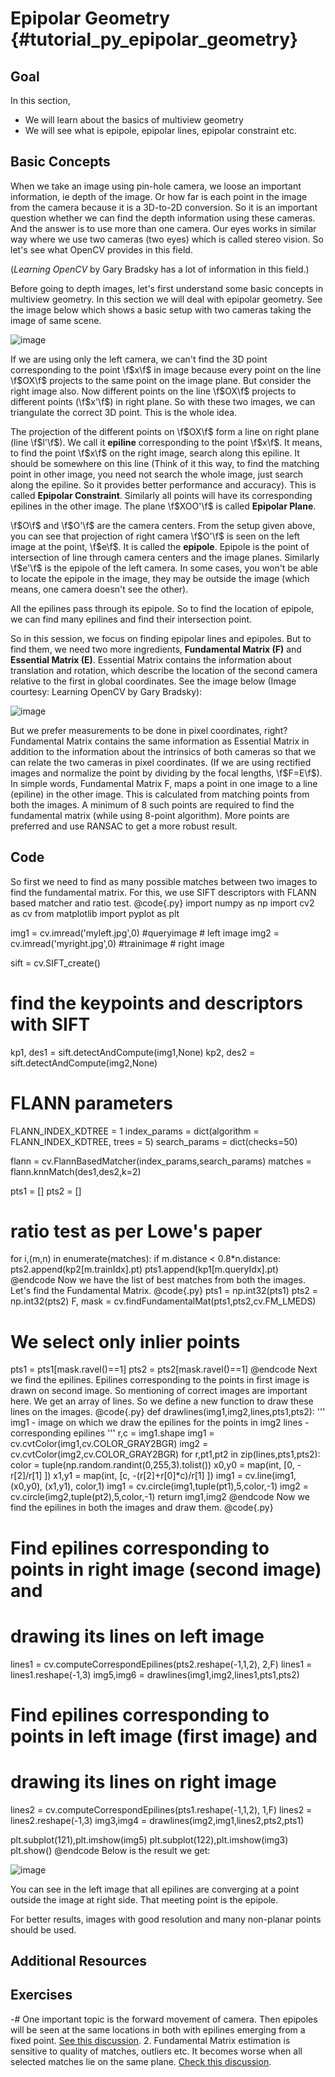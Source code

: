 Epipolar Geometry {#tutorial_py_epipolar_geometry}
=================

Goal
----

In this section,

-   We will learn about the basics of multiview geometry
-   We will see what is epipole, epipolar lines, epipolar constraint etc.

Basic Concepts
--------------

When we take an image using pin-hole camera, we loose an important information, ie depth of the
image. Or how far is each point in the image from the camera because it is a 3D-to-2D conversion. So
it is an important question whether we can find the depth information using these cameras. And the
answer is to use more than one camera. Our eyes works in similar way where we use two cameras (two
eyes) which is called stereo vision. So let's see what OpenCV provides in this field.

(*Learning OpenCV* by Gary Bradsky has a lot of information in this field.)

Before going to depth images, let's first understand some basic concepts in multiview geometry. In
this section we will deal with epipolar geometry. See the image below which shows a basic setup with
two cameras taking the image of same scene.

![image](images/epipolar.jpg)

If we are using only the left camera, we can't find the 3D point corresponding to the point \f$x\f$ in
image because every point on the line \f$OX\f$ projects to the same point on the image plane. But
consider the right image also. Now different points on the line \f$OX\f$ projects to different points
(\f$x'\f$) in right plane. So with these two images, we can triangulate the correct 3D point. This is
the whole idea.

The projection of the different points on \f$OX\f$ form a line on right plane (line \f$l'\f$). We call it
**epiline** corresponding to the point \f$x\f$. It means, to find the point \f$x\f$ on the right image,
search along this epiline. It should be somewhere on this line (Think of it this way, to find the
matching point in other image, you need not search the whole image, just search along the epiline.
So it provides better performance and accuracy). This is called **Epipolar Constraint**. Similarly
all points will have its corresponding epilines in the other image. The plane \f$XOO'\f$ is called
**Epipolar Plane**.

\f$O\f$ and \f$O'\f$ are the camera centers. From the setup given above, you can see that projection of
right camera \f$O'\f$ is seen on the left image at the point, \f$e\f$. It is called the **epipole**. Epipole
is the point of intersection of line through camera centers and the image planes. Similarly \f$e'\f$ is
the epipole of the left camera. In some cases, you won't be able to locate the epipole in the image,
they may be outside the image (which means, one camera doesn't see the other).

All the epilines pass through its epipole. So to find the location of epipole, we can find many
epilines and find their intersection point.

So in this session, we focus on finding epipolar lines and epipoles. But to find them, we need two
more ingredients, **Fundamental Matrix (F)** and **Essential Matrix (E)**. Essential Matrix contains
the information about translation and rotation, which describe the location of the second camera
relative to the first in global coordinates. See the image below (Image courtesy: Learning OpenCV by
Gary Bradsky):

![image](images/essential_matrix.jpg)

But we prefer measurements to be done in pixel coordinates, right? Fundamental Matrix contains the
same information as Essential Matrix in addition to the information about the intrinsics of both
cameras so that we can relate the two cameras in pixel coordinates. (If we are using rectified
images and normalize the point by dividing by the focal lengths, \f$F=E\f$). In simple words,
Fundamental Matrix F, maps a point in one image to a line (epiline) in the other image. This is
calculated from matching points from both the images. A minimum of 8 such points are required to
find the fundamental matrix (while using 8-point algorithm). More points are preferred and use
RANSAC to get a more robust result.

Code
----

So first we need to find as many possible matches between two images to find the fundamental matrix.
For this, we use SIFT descriptors with FLANN based matcher and ratio test.
@code{.py}
import numpy as np
import cv2 as cv
from matplotlib import pyplot as plt

img1 = cv.imread('myleft.jpg',0)  #queryimage # left image
img2 = cv.imread('myright.jpg',0) #trainimage # right image

sift = cv.SIFT_create()

# find the keypoints and descriptors with SIFT
kp1, des1 = sift.detectAndCompute(img1,None)
kp2, des2 = sift.detectAndCompute(img2,None)

# FLANN parameters
FLANN_INDEX_KDTREE = 1
index_params = dict(algorithm = FLANN_INDEX_KDTREE, trees = 5)
search_params = dict(checks=50)

flann = cv.FlannBasedMatcher(index_params,search_params)
matches = flann.knnMatch(des1,des2,k=2)

pts1 = []
pts2 = []

# ratio test as per Lowe's paper
for i,(m,n) in enumerate(matches):
    if m.distance < 0.8*n.distance:
        pts2.append(kp2[m.trainIdx].pt)
        pts1.append(kp1[m.queryIdx].pt)
@endcode
Now we have the list of best matches from both the images. Let's find the Fundamental Matrix.
@code{.py}
pts1 = np.int32(pts1)
pts2 = np.int32(pts2)
F, mask = cv.findFundamentalMat(pts1,pts2,cv.FM_LMEDS)

# We select only inlier points
pts1 = pts1[mask.ravel()==1]
pts2 = pts2[mask.ravel()==1]
@endcode
Next we find the epilines. Epilines corresponding to the points in first image is drawn on second
image. So mentioning of correct images are important here. We get an array of lines. So we define a
new function to draw these lines on the images.
@code{.py}
def drawlines(img1,img2,lines,pts1,pts2):
    ''' img1 - image on which we draw the epilines for the points in img2
        lines - corresponding epilines '''
    r,c = img1.shape
    img1 = cv.cvtColor(img1,cv.COLOR_GRAY2BGR)
    img2 = cv.cvtColor(img2,cv.COLOR_GRAY2BGR)
    for r,pt1,pt2 in zip(lines,pts1,pts2):
        color = tuple(np.random.randint(0,255,3).tolist())
        x0,y0 = map(int, [0, -r[2]/r[1] ])
        x1,y1 = map(int, [c, -(r[2]+r[0]*c)/r[1] ])
        img1 = cv.line(img1, (x0,y0), (x1,y1), color,1)
        img1 = cv.circle(img1,tuple(pt1),5,color,-1)
        img2 = cv.circle(img2,tuple(pt2),5,color,-1)
    return img1,img2
@endcode
Now we find the epilines in both the images and draw them.
@code{.py}
# Find epilines corresponding to points in right image (second image) and
# drawing its lines on left image
lines1 = cv.computeCorrespondEpilines(pts2.reshape(-1,1,2), 2,F)
lines1 = lines1.reshape(-1,3)
img5,img6 = drawlines(img1,img2,lines1,pts1,pts2)

# Find epilines corresponding to points in left image (first image) and
# drawing its lines on right image
lines2 = cv.computeCorrespondEpilines(pts1.reshape(-1,1,2), 1,F)
lines2 = lines2.reshape(-1,3)
img3,img4 = drawlines(img2,img1,lines2,pts2,pts1)

plt.subplot(121),plt.imshow(img5)
plt.subplot(122),plt.imshow(img3)
plt.show()
@endcode
Below is the result we get:

![image](images/epiresult.jpg)

You can see in the left image that all epilines are converging at a point outside the image at right
side. That meeting point is the epipole.

For better results, images with good resolution and many non-planar points should be used.

Additional Resources
--------------------

Exercises
---------

-#  One important topic is the forward movement of camera. Then epipoles will be seen at the same
    locations in both with epilines emerging from a fixed point. [See this
    discussion](http://answers.opencv.org/question/17912/location-of-epipole/).
2.  Fundamental Matrix estimation is sensitive to quality of matches, outliers etc. It becomes worse
    when all selected matches lie on the same plane. [Check this
    discussion](http://answers.opencv.org/question/18125/epilines-not-correct/).

